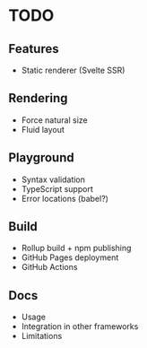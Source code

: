 # TODO

## Features

* Static renderer (Svelte SSR)

## Rendering

* Force natural size
* Fluid layout

## Playground

* Syntax validation
* TypeScript support
* Error locations (babel?)

## Build

* Rollup build + npm publishing
* GitHub Pages deployment
* GitHub Actions

## Docs

* Usage
* Integration in other frameworks
* Limitations
